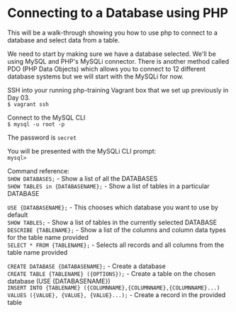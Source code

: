 # Connecting to a Database using PHP #

This will be a walk-through showing you how to use php to connect to a database and select data from a table.

We need to start by making sure we have a database selected. We'll be using MySQL and PHP's MySQLi connector. There is another method called PDO (PHP Data Objects) which allows you to connect to 12 different database systems but we will start with the MySQLi for now.

SSH into your running php-training Vagrant box that we set up previously in Day 03. <br/>
```$ vagrant ssh```

Connect to the MySQL CLI  
```$ mysql -u root -p```

The password is ```secret```

You will be presented with the MySQLi CLI prompt:  
```mysql>```

Command reference:  
```SHOW DATABASES;``` - Show a list of all the DATABASES  
```SHOW TABLES in {DATABASENAME};``` - Show a list of tables in a particular DATABASE

```USE {DATABASENAME};``` - This chooses which database you want to use by default  
```SHOW TABLES;``` - Show a list of tables in the currently selected DATABASE  
```DESCRIBE {TABLENAME};``` - Show a list of the columns and column data types for the table name provided  
```SELECT * FROM {TABLENAME};``` - Selects all records and all columns from the table name provided  

```CREATE DATABASE {DATABASENAME};``` - Create a database  
```CREATE TABLE {TABLENAME} ({OPTIONS});``` -  Create a table on the chosen database (USE {DATABASENAME})  
```INSERT INTO {TABLENAME} ({COLUMNNAME},{COLUMNNAME},{COLUMNNAME}...)```  
```VALUES ({VALUE}, {VALUE}, {VALUE}...);``` - Create a record in the provided table  
